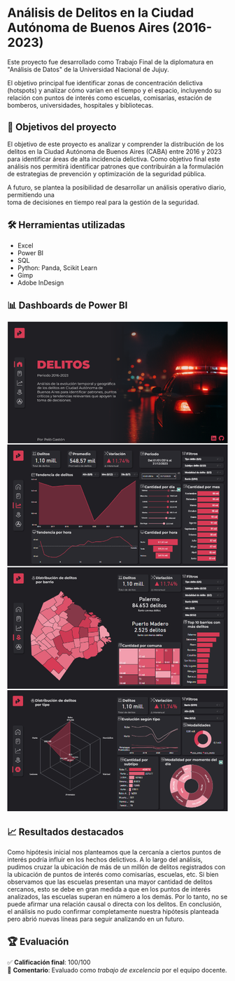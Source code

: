 # Análisis de Delitos en la Ciudad Autónoma de Buenos Aires (2016-2023)

Este proyecto fue desarrollado como Trabajo Final de la diplomatura en "Análisis de Datos" de la Universidad Nacional de Jujuy.  

El objetivo principal fue identificar zonas de concentración delictiva (hotspots) y analizar cómo varían en el tiempo y el espacio, incluyendo su relación con puntos de interés como escuelas, comisarías, estación de bomberos, universidades, hospitales y bibliotecas.

## 📌 Objetivos del proyecto

El objetivo de este proyecto es analizar y comprender la distribución de los delitos en la Ciudad Autónoma de Buenos Aires (CABA) entre 2016 y 2023 para identificar áreas de alta incidencia delictiva.
Como objetivo final este análisis nos permitirá identificar patrones que contribuirán a la 
formulación de estrategias de prevención y optimización de la seguridad pública.


A futuro, se plantea la posibilidad de desarrollar un análisis operativo diario, permitiendo una  
toma de decisiones en tiempo real para la gestión de la seguridad.


## 🛠️ Herramientas utilizadas

- Excel
- Power BI
- SQL
- Python: Panda, Scikit Learn
- Gimp
- Adobe InDesign 


## 📊 Dashboards de Power BI
![1](img/portada.png)
![2](img/pantalla2.png)
![3](img/pantalla3.png)
![4](img/pantalla4.png)


## 📈 Resultados destacados
Como hipótesis inicial nos planteamos que la cercanía a ciertos puntos de interés podría influir en los hechos delictivos.
A lo largo del análisis,  pudimos cruzar la ubicación de más de un millón de delitos registrados con la ubicación de puntos de interés como comisarías, escuelas, etc.
Si bien observamos que las escuelas presentan una mayor cantidad de delitos cercanos, esto se debe en gran medida a que en los puntos de interés analizados, las escuelas superan en número a los demás. Por lo tanto, no se puede afirmar una relación causal o directa con los delitos.
En conclusión, el análisis no pudo confirmar completamente nuestra hipótesis planteada pero abrió nuevas líneas para seguir analizando en un futuro.


## 🏆 Evaluación

✅ **Calificación final**: 100/100  
📝 **Comentario**: Evaluado como *trabajo de excelencia* por el equipo docente.

